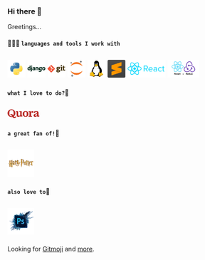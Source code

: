 ### Hi there 👋

Greetings...

#### 👨🏻‍💻 `languages and tools I work with` <br />
  <code><img height="40" src="https://raw.githubusercontent.com/github/explore/80688e429a7d4ef2fca1e82350fe8e3517d3494d/topics/python/python.png"></code>
  <code><img height="40" src="https://raw.githubusercontent.com/github/explore/80688e429a7d4ef2fca1e82350fe8e3517d3494d/topics/django/django.png"></code>
  <code><img height="40" src="https://raw.githubusercontent.com/github/explore/80688e429a7d4ef2fca1e82350fe8e3517d3494d/topics/git/git.png"></code>
  <code><img height="40" src="https://raw.githubusercontent.com/github/explore/80688e429a7d4ef2fca1e82350fe8e3517d3494d/topics/jupyter-notebook/jupyter-notebook.png"></code>
  <code><img height="40" src="https://raw.githubusercontent.com/github/explore/80688e429a7d4ef2fca1e82350fe8e3517d3494d/topics/linux/linux.png"></code>
  <code><img height="40" src="https://github.com/LaxmanChoudhary/LaxmanChoudhary/blob/master/assets/Sublime-text.png"></code>
  <code><img height="40" src="https://github.com/LaxmanChoudhary/LaxmanChoudhary/blob/master/assets/react-logo.png"></code>
  <code><img height="40" src="https://github.com/LaxmanChoudhary/LaxmanChoudhary/blob/master/assets/react-redux.png"></code>
---
#### `what I love to do?`:green_heart:
<img height="20" src="https://github.com/LaxmanChoudhary/LaxmanChoudhary/blob/master/assets/quora.png"><br>
---
#### `a great fan of!`:ticket:
<img height="60" src="https://github.com/LaxmanChoudhary/LaxmanChoudhary/blob/master/assets/hp.png"><br>
---
#### `also love to`:hammer:
<code><img height="60" src="https://github.com/LaxmanChoudhary/LaxmanChoudhary/blob/master/assets/ps.png"></code>
---
Looking for [Gitmoji](https://gitmoji.carloscuesta.me/) and [more](https://gist.github.com/rxaviers/7360908).
<!--
**LaxmanChoudhary/LaxmanChoudhary** is a ✨ _special_ ✨ repository because its `README.md` (this file) appears on your GitHub profile.
Here are some ideas to get you started:

- 🔭 I’m currently working on ...
- 🌱 I’m currently learning ...
- 👯 I’m looking to collaborate on ...
- 🤔 I’m looking for help with ...
- 💬 Ask me about ...
- 📫 How to reach me: ...
- 😄 Pronouns: ...
- ⚡ Fun fact: ...
-->
